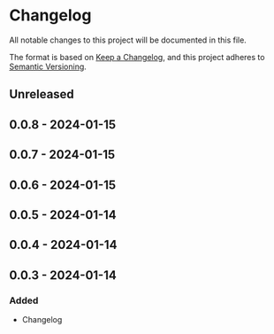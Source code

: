 # Changelog
All notable changes to this project will be documented in this file.

The format is based on [Keep a Changelog](https://keepachangelog.com/en/1.0.0/),
and this project adheres to [Semantic Versioning](https://semver.org/spec/v2.0.0.html).

## Unreleased

## 0.0.8 - 2024-01-15

## 0.0.7 - 2024-01-15

## 0.0.6 - 2024-01-15

## 0.0.5 - 2024-01-14

## 0.0.4 - 2024-01-14

## 0.0.3 - 2024-01-14
### Added
- Changelog
